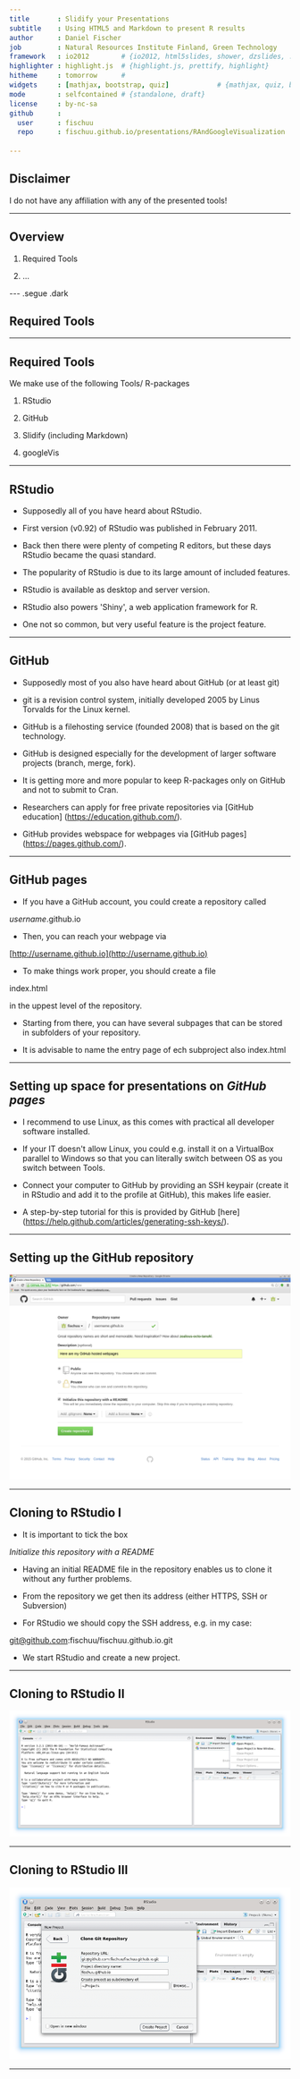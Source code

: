 ```yaml
---
title       : Slidify your Presentations
subtitle    : Using HTML5 and Markdown to present R results
author      : Daniel Fischer
job         : Natural Resources Institute Finland, Green Technology
framework   : io2012        # {io2012, html5slides, shower, dzslides, ...}
highlighter : highlight.js  # {highlight.js, prettify, highlight}
hitheme     : tomorrow      # 
widgets     : [mathjax, bootstrap, quiz]            # {mathjax, quiz, bootstrap}
mode        : selfcontained # {standalone, draft}
license     : by-nc-sa
github      :
  user      : fischuu
  repo      : fischuu.github.io/presentations/RAndGoogleVisualization

---
```


## Disclaimer

I do not have any affiliation with any of the presented tools!

---

## Overview

1. Required Tools

2. ...

--- .segue .dark

## Required Tools

---

## Required Tools

We make use of the following Tools/ R-packages

1. RStudio

2. GitHub

3. Slidify (including Markdown)

4. googleVis

---

## RStudio

* Supposedly all of you have heard about RStudio.

* First version (v0.92) of RStudio was published in February 2011.

* Back then there were plenty of competing R editors, but these days RStudio became the quasi standard.

* The popularity of RStudio is due to its large amount of included features.

* RStudio is available as desktop and server version.

* RStudio also powers 'Shiny', a web application framework for R.

* One not so common, but very useful feature is the project feature.

---

## GitHub

* Supposedly most of you also have heard about GitHub (or at least git)

* git is a revision control system, initially developed 2005 by Linus Torvalds for the Linux kernel.

* GitHub is a filehosting service (founded 2008) that is based on the git technology. 

* GitHub is designed especially for the development of larger software projects (branch, merge, fork). 

* It is getting more and more popular to keep R-packages only on GitHub and not to submit to Cran. 

* Researchers can apply for free private repositories via [GitHub education] (https://education.github.com/).

* GitHub provides webspace for webpages via [GitHub pages] (https://pages.github.com/).


---

## GitHub pages

* If you have a GitHub account, you could create a repository called 

_username_.github.io

* Then, you can reach your webpage via

[http://username.github.io](http://username.github.io)

* To make things work proper, you should create a file

index.html

in the uppest level of the repository. 

* Starting from there, you can have several subpages that can be stored in subfolders of your repository.
  
* It is advisable to name the entry page of ech subproject also index.html

---

## Setting up space for presentations on _GitHub pages_

* I recommend to use Linux, as this comes with practical all developer software installed. 

* If your IT doesn't allow Linux, you could e.g. install it on a VirtualBox parallel to Windows so that you can literally switch between OS as you switch between Tools.

* Connect your computer to GitHub by providing an SSH keypair (create it in RStudio and add it to the profile at GitHub), this makes life easier.

* A step-by-step tutorial for this is provided by GitHub [here] (https://help.github.com/articles/generating-ssh-keys/).

---

## Setting up the GitHub repository

![](assets/img/GitHub1.png)

---

## Cloning to RStudio I

* It is important to tick the box

_Initialize this repository with a README_

* Having an initial README file in the repository enables us to clone it without any further problems.

* From the repository we get then its address (either HTTPS, SSH or Subversion)

* For RStudio we should copy the SSH address, e.g. in my case:

git@github.com:fischuu/fischuu.github.io.git

* We start RStudio and create a new project.

---

## Cloning to RStudio II

![](assets/img/RStudio1.png)

--- 

## Cloning to RStudio III

![](assets/img/RStudio2.png)

--- 
